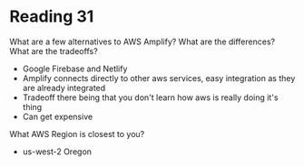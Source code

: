 # Reading 31

What are a few alternatives to AWS Amplify? What are the differences? What are the tradeoffs?

- Google Firebase and Netlify
- Amplify connects directly to other aws services, easy integration as they are already integrated
- Tradeoff there being that you don't learn how aws is really doing it's thing
- Can get expensive

What AWS Region is closest to you?

- us-west-2 Oregon
